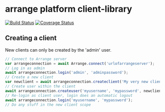 # arrange platform client-library

[![Build Status](https://travis-ci.org/arrangeplatform/client-library.svg?branch=master)](https://travis-ci.org/arrangeplatform/client-library)
[![Coverage Status](https://coveralls.io/repos/github/arrangeplatform/client-library/badge.svg?branch=master)](https://coveralls.io/github/arrangeplatform/client-library?branch=master)

## Creating a client

New clients can only be created by the 'admin' user.

```js
// Connect to Arrange server
var arrangeconnection = await Arrange.connect('urlofarrangeserver');
// Log in as admin
await arrangeconnection.login('admin', 'adminpassword');
// Create a new client
var newclient = await arrangeconnection.createclient('My very new client');
// Create user within the client
await arrangeconnection.createuser('myusername', 'mypassword', newclient.id);
// Re-login as client user, login does an automatic logout
await arrangeconnection.login('myusername', 'mypassword');
// Do any stuff in the new client scope
```
